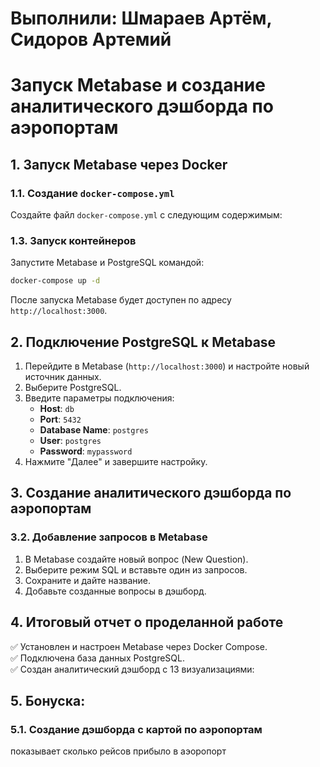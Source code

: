 # Выполнили: Шмараев Артём, Сидоров Артемий

# Запуск Metabase и создание аналитического дэшборда по аэропортам

## 1. Запуск Metabase через Docker

### 1.1. Создание `docker-compose.yml`
Создайте файл `docker-compose.yml` с следующим содержимым:


### 1.3. Запуск контейнеров
Запустите Metabase и PostgreSQL командой:

```sh
docker-compose up -d
```

После запуска Metabase будет доступен по адресу `http://localhost:3000`.

## 2. Подключение PostgreSQL к Metabase
1. Перейдите в Metabase (`http://localhost:3000`) и настройте новый источник данных.
2. Выберите PostgreSQL.
3. Введите параметры подключения:
   - **Host**: `db`
   - **Port**: `5432`
   - **Database Name**: `postgres`
   - **User**: `postgres`
   - **Password**: `mypassword`
4. Нажмите "Далее" и завершите настройку.

## 3. Создание аналитического дэшборда по аэропортам

### 3.2. Добавление запросов в Metabase
1. В Metabase создайте новый вопрос (New Question).
2. Выберите режим SQL и вставьте один из запросов.
3. Сохраните и дайте название.
4. Добавьте созданные вопросы в дэшборд.

## 4. Итоговый отчет о проделанной работе
✅ Установлен и настроен Metabase через Docker Compose.  
✅ Подключена база данных PostgreSQL.  
✅ Создан аналитический дэшборд с 13 визуализациями:  

## 5. Бонуска: 
### 5.1. Создание дэшборда с картой по аэропортам
показывает сколько рейсов прибыло в аэоропорт
